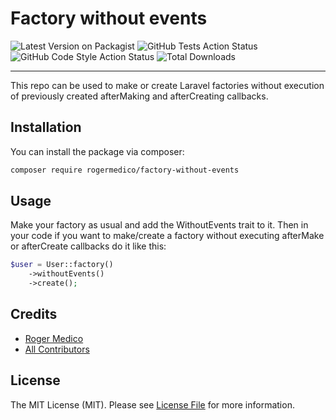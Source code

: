 # Factory without events

![Latest Version on Packagist](https://img.shields.io/packagist/v/rogermedico/factory-without-events)
![GitHub Tests Action Status](https://img.shields.io/github/actions/workflow/status/rogermedico/factory-without-events/run-tests.yml)
![GitHub Code Style Action Status](https://img.shields.io/github/actions/workflow/status/rogermedico/factory-without-events/run-phpstan.yml)
![Total Downloads](https://img.shields.io/packagist/dt/rogermedico/factory-without-events)

---
This repo can be used to make or create Laravel factories without execution of previously created afterMaking and afterCreating callbacks.

## Installation

You can install the package via composer:

```bash
composer require rogermedico/factory-without-events
```

## Usage

Make your factory as usual and add the WithoutEvents trait to it. Then in your code if you want to make/create a factory without executing afterMake or afterCreate callbacks do it like this:

```php
$user = User::factory()
    ->withoutEvents()
    ->create();
```

## Credits

- [Roger Medico](https://github.com/rogermedico)
- [All Contributors](../../contributors)

## License

The MIT License (MIT). Please see [License File](LICENSE.md) for more information.
